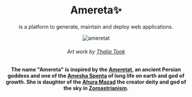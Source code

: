 
<p align="center">
    <h1 align="center">Amereta✨</h1>
    <p align="center">is a platform to generate, maintain and deploy web applications.</p>
</p>
<p align="center">
    <img src="https://github.com/ameretat-project/.github/assets/45015114/c86485d4-6361-4898-9946-f8f74a0973d5" alt="ameretat" />
</p>
<h6 align="center">Art work by <a href="http://www.thaliatook.com/AMGG/ameretat.php">Thalia Took</a></h6>
<h4 align="center">The name "Amereta" is inspired by the <a href="https://en.wikipedia.org/wiki/Ameretat">Ameretat</a>, an ancient Persian goddess and one of the <a href="https://en.wikipedia.org/wiki/Amesha_Spenta">Amesha Spenta</a> of long life on earth and god of growth. She is daughter of the <a href="https://en.wikipedia.org/wiki/Ahura_Mazda">Ahura Mazad</a> the creator deity and god of the sky in <a href="https://en.wikipedia.org/wiki/Zoroastrianism">Zoroastrianism</a>.</h4>
